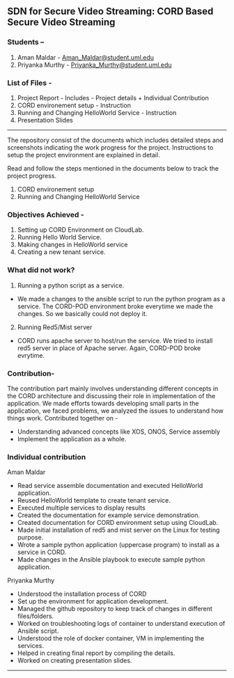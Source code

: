 ## SDN for Secure Video Streaming: CORD Based Secure Video Streaming

### Students –
1)	Aman Maldar - Aman_Maldar@student.uml.edu
2)	Priyanka Murthy - Priyanka_Murthy@student.uml.edu

### List of Files - 
1) Project Report - Includes - Project details + Individual Contribution
2) CORD environement setup -  Instruction
3) Running and Changing HelloWorld Service - Instruction
4) Presentation Slides
-----------------------------------------------------------------------------------------------------------------------------------

The repository consist of the documents which includes detailed steps and screenshots indicating the work progress for the project.
Instructions to setup the project environment are explained in detail.

Read and follow the steps mentioned in the documents below to track the project progress.
1) CORD environement setup
2) Running and Changing HelloWorld Service

### Objectives Achieved - 
1) Setting up CORD Environment on CloudLab.
2) Running Hello World Service.
3) Making changes in HelloWorld service
4) Creating a new tenant service.

### What did not work? 
1) Running a python script as a service.
- We made a changes to the ansible script to run the python program as a service. The CORD-POD environment broke everytime we made the changes. So we basically could not deploy it.

2) Running Red5/Mist server
- CORD runs apache server to host/run the service. We tried to install red5 server in place of Apache server. Again, CORD-POD broke evrytime.

### Contribution-
The contribution part mainly involves understanding different concepts in the CORD architecture and discussing their role in implementation of the application.  We made efforts towards developing small parts in the application, we faced problems, we analyzed the issues to understand how things work.
Contributed together on - 
-	Understanding advanced concepts like  XOS, ONOS, Service assembly 	
-	Implement the application as a whole.

### Individual contribution 
Aman Maldar
-	Read service assemble documentation and executed HelloWorld application.
-	Reused HelloWorld template to create tenant service.
-	Executed multiple services to display results
-	Created the documentation for example service demonstration.
-	Created documentation for CORD environment setup using CloudLab.
-	Made initial installation of red5 and mist server on the Linux for testing purpose.
-	Wrote a sample python application (uppercase program) to install as a service in CORD.
-	Made changes in the Ansible playbook to execute sample python application. 

Priyanka Murthy
-	Understood the installation process of CORD
-	Set up the environment for application development.
-	Managed the github repository to keep track of changes in different files/folders.
-	Worked on troubleshooting logs of container to understand execution of Ansible script.
-	Understood the role of docker container, VM in implementing the services.
-	Helped in creating final report by compiling the details. 
-	Worked on creating presentation slides.



-------------------------------------------------------------------------------------------------------------------------------
